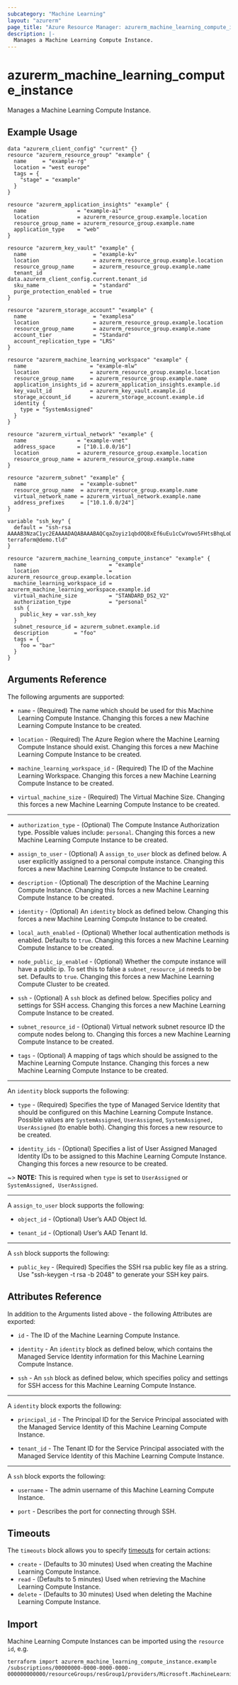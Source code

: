 ```yaml
---
subcategory: "Machine Learning"
layout: "azurerm"
page_title: "Azure Resource Manager: azurerm_machine_learning_compute_instance"
description: |-
  Manages a Machine Learning Compute Instance.
---
```


# azurerm_machine_learning_compute_instance

Manages a Machine Learning Compute Instance.

## Example Usage

```hcl
data "azurerm_client_config" "current" {}
resource "azurerm_resource_group" "example" {
  name     = "example-rg"
  location = "west europe"
  tags = {
    "stage" = "example"
  }
}

resource "azurerm_application_insights" "example" {
  name                = "example-ai"
  location            = azurerm_resource_group.example.location
  resource_group_name = azurerm_resource_group.example.name
  application_type    = "web"
}

resource "azurerm_key_vault" "example" {
  name                     = "example-kv"
  location                 = azurerm_resource_group.example.location
  resource_group_name      = azurerm_resource_group.example.name
  tenant_id                = data.azurerm_client_config.current.tenant_id
  sku_name                 = "standard"
  purge_protection_enabled = true
}

resource "azurerm_storage_account" "example" {
  name                     = "examplesa"
  location                 = azurerm_resource_group.example.location
  resource_group_name      = azurerm_resource_group.example.name
  account_tier             = "Standard"
  account_replication_type = "LRS"
}

resource "azurerm_machine_learning_workspace" "example" {
  name                    = "example-mlw"
  location                = azurerm_resource_group.example.location
  resource_group_name     = azurerm_resource_group.example.name
  application_insights_id = azurerm_application_insights.example.id
  key_vault_id            = azurerm_key_vault.example.id
  storage_account_id      = azurerm_storage_account.example.id
  identity {
    type = "SystemAssigned"
  }
}

resource "azurerm_virtual_network" "example" {
  name                = "example-vnet"
  address_space       = ["10.1.0.0/16"]
  location            = azurerm_resource_group.example.location
  resource_group_name = azurerm_resource_group.example.name
}

resource "azurerm_subnet" "example" {
  name                 = "example-subnet"
  resource_group_name  = azurerm_resource_group.example.name
  virtual_network_name = azurerm_virtual_network.example.name
  address_prefixes     = ["10.1.0.0/24"]
}

variable "ssh_key" {
  default = "ssh-rsa AAAAB3NzaC1yc2EAAAADAQABAAABAQCqaZoyiz1qbdOQ8xEf6uEu1cCwYowo5FHtsBhqLoDnnp7KUTEBN+L2NxRIfQ781rxV6Iq5jSav6b2Q8z5KiseOlvKA/RF2wqU0UPYqQviQhLmW6THTpmrv/YkUCuzxDpsH7DUDhZcwySLKVVe0Qm3+5N2Ta6UYH3lsDf9R9wTP2K/+vAnflKebuypNlmocIvakFWoZda18FOmsOoIVXQ8HWFNCuw9ZCunMSN62QGamCe3dL5cXlkgHYv7ekJE15IA9aOJcM7e90oeTqo+7HTcWfdu0qQqPWY5ujyMw/llas8tsXY85LFqRnr3gJ02bAscjc477+X+j/gkpFoN1QEmt terraform@demo.tld"
}

resource "azurerm_machine_learning_compute_instance" "example" {
  name                          = "example"
  location                      = azurerm_resource_group.example.location
  machine_learning_workspace_id = azurerm_machine_learning_workspace.example.id
  virtual_machine_size          = "STANDARD_DS2_V2"
  authorization_type            = "personal"
  ssh {
    public_key = var.ssh_key
  }
  subnet_resource_id = azurerm_subnet.example.id
  description        = "foo"
  tags = {
    foo = "bar"
  }
}
```

## Arguments Reference

The following arguments are supported:

* `name` - (Required) The name which should be used for this Machine Learning Compute Instance. Changing this forces a new Machine Learning Compute Instance to be created.

* `location` - (Required) The Azure Region where the Machine Learning Compute Instance should exist. Changing this forces a new Machine Learning Compute Instance to be created.

* `machine_learning_workspace_id` - (Required) The ID of the Machine Learning Workspace. Changing this forces a new Machine Learning Compute Instance to be created.

* `virtual_machine_size` - (Required) The Virtual Machine Size. Changing this forces a new Machine Learning Compute Instance to be created.

---

* `authorization_type` - (Optional) The Compute Instance Authorization type. Possible values include: `personal`. Changing this forces a new Machine Learning Compute Instance to be created.

* `assign_to_user` - (Optional) A `assign_to_user` block as defined below. A user explicitly assigned to a personal compute instance. Changing this forces a new Machine Learning Compute Instance to be created.

* `description` - (Optional) The description of the Machine Learning Compute Instance. Changing this forces a new Machine Learning Compute Instance to be created.

* `identity` - (Optional) An `identity` block as defined below. Changing this forces a new Machine Learning Compute Instance to be created.

* `local_auth_enabled` - (Optional) Whether local authentication methods is enabled. Defaults to `true`. Changing this forces a new Machine Learning Compute Instance to be created.

* `node_public_ip_enabled` - (Optional) Whether the compute instance will have a public ip. To set this to false a `subnet_resource_id` needs to be set. Defaults to `true`. Changing this forces a new Machine Learning Compute Cluster to be created.

* `ssh` - (Optional) A `ssh` block as defined below. Specifies policy and settings for SSH access. Changing this forces a new Machine Learning Compute Instance to be created.

* `subnet_resource_id` - (Optional) Virtual network subnet resource ID the compute nodes belong to. Changing this forces a new Machine Learning Compute Instance to be created.

* `tags` - (Optional) A mapping of tags which should be assigned to the Machine Learning Compute Instance. Changing this forces a new Machine Learning Compute Instance to be created.

---

An `identity` block supports the following:

* `type` - (Required) Specifies the type of Managed Service Identity that should be configured on this Machine Learning Compute Instance. Possible values are `SystemAssigned`, `UserAssigned`, `SystemAssigned, UserAssigned` (to enable both). Changing this forces a new resource to be created.

* `identity_ids` - (Optional) Specifies a list of User Assigned Managed Identity IDs to be assigned to this Machine Learning Compute Instance. Changing this forces a new resource to be created.

~> **NOTE:** This is required when `type` is set to `UserAssigned` or `SystemAssigned, UserAssigned`.

---

A `assign_to_user` block supports the following:

* `object_id` - (Optional) User’s AAD Object Id.

* `tenant_id` - (Optional) User’s AAD Tenant Id.

---

A `ssh` block supports the following:

* `public_key` - (Required) Specifies the SSH rsa public key file as a string. Use "ssh-keygen -t rsa -b 2048" to generate your SSH key pairs.

## Attributes Reference

In addition to the Arguments listed above - the following Attributes are exported:

* `id` - The ID of the Machine Learning Compute Instance.

* `identity` - An `identity` block as defined below, which contains the Managed Service Identity information for this Machine Learning Compute Instance.

* `ssh` - An `ssh` block as defined below, which specifies policy and settings for SSH access for this Machine Learning Compute Instance.

---

A `identity` block exports the following:

* `principal_id` - The Principal ID for the Service Principal associated with the Managed Service Identity of this Machine Learning Compute Instance.

* `tenant_id` - The Tenant ID for the Service Principal associated with the Managed Service Identity of this Machine Learning Compute Instance.

---
A `ssh` block exports the following:

* `username` - The admin username of this Machine Learning Compute Instance.

* `port` - Describes the port for connecting through SSH.

## Timeouts

The `timeouts` block allows you to specify [timeouts](https://www.terraform.io/language/resources/syntax#operation-timeouts) for certain actions:

* `create` - (Defaults to 30 minutes) Used when creating the Machine Learning Compute Instance.
* `read` - (Defaults to 5 minutes) Used when retrieving the Machine Learning Compute Instance.
* `delete` - (Defaults to 30 minutes) Used when deleting the Machine Learning Compute Instance.

## Import

Machine Learning Compute Instances can be imported using the `resource id`, e.g.

```shell
terraform import azurerm_machine_learning_compute_instance.example /subscriptions/00000000-0000-0000-0000-000000000000/resourceGroups/resGroup1/providers/Microsoft.MachineLearningServices/workspaces/workspace1/computes/compute1
```
